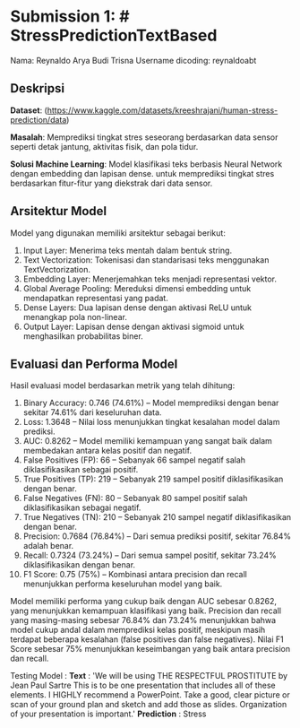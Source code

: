# Submission 1: # StressPredictionTextBased
Nama: Reynaldo Arya Budi Trisna
Username dicoding: reynaldoabt

## Deskripsi
**Dataset**: (https://www.kaggle.com/datasets/kreeshrajani/human-stress-prediction/data)

**Masalah**: Memprediksi tingkat stres seseorang berdasarkan data sensor seperti detak jantung, aktivitas fisik, dan pola tidur.

**Solusi Machine Learning**: Model klasifikasi teks berbasis Neural Network dengan embedding dan lapisan dense.  untuk memprediksi tingkat stres berdasarkan fitur-fitur yang diekstrak dari data sensor.

## Arsitektur Model 
Model yang digunakan memiliki arsitektur sebagai berikut:

1. Input Layer: Menerima teks mentah dalam bentuk string.
2. Text Vectorization: Tokenisasi dan standarisasi teks menggunakan TextVectorization.
3. Embedding Layer: Menerjemahkan teks menjadi representasi vektor.
4. Global Average Pooling: Mereduksi dimensi embedding untuk mendapatkan representasi yang padat.
5. Dense Layers: Dua lapisan dense dengan aktivasi ReLU untuk menangkap pola non-linear.
6. Output Layer: Lapisan dense dengan aktivasi sigmoid untuk menghasilkan probabilitas biner.

## Evaluasi dan Performa Model 
Hasil evaluasi model berdasarkan metrik yang telah dihitung:

1. Binary Accuracy: 0.746 (74.61%) – Model memprediksi dengan benar sekitar 74.61% dari keseluruhan data.
2. Loss: 1.3648 – Nilai loss menunjukkan tingkat kesalahan model dalam prediksi.
3. AUC: 0.8262 – Model memiliki kemampuan yang sangat baik dalam membedakan antara kelas positif dan negatif.
4. False Positives (FP): 66 – Sebanyak 66 sampel negatif salah diklasifikasikan sebagai positif.
5. True Positives (TP): 219 – Sebanyak 219 sampel positif diklasifikasikan dengan benar.
6. False Negatives (FN): 80 – Sebanyak 80 sampel positif salah diklasifikasikan sebagai negatif.
7. True Negatives (TN): 210 – Sebanyak 210 sampel negatif diklasifikasikan dengan benar.
8. Precision: 0.7684 (76.84%) – Dari semua prediksi positif, sekitar 76.84% adalah benar.
9. Recall: 0.7324 (73.24%) – Dari semua sampel positif, sekitar 73.24% diklasifikasikan dengan benar.
10. F1 Score: 0.75 (75%) – Kombinasi antara precision dan recall menunjukkan performa keseluruhan model yang baik.

Model memiliki performa yang cukup baik dengan AUC sebesar 0.8262, yang menunjukkan kemampuan klasifikasi yang baik. Precision dan recall yang masing-masing sebesar 76.84% dan 73.24% menunjukkan bahwa model cukup andal dalam memprediksi kelas positif, meskipun masih terdapat beberapa kesalahan (false positives dan false negatives). Nilai F1 Score sebesar 75% menunjukkan keseimbangan yang baik antara precision dan recall.

Testing Model : 
**Text** : 'We will be using THE RESPECTFUL PROSTITUTE by Jean Paul Sartre This is to be one presentation that includes all of these elements. I HIGHLY recommend a PowerPoint. Take a good, clear picture or scan of your ground plan and sketch and add those as slides. Organization of your presentation is important.'
**Prediction** : Stress
